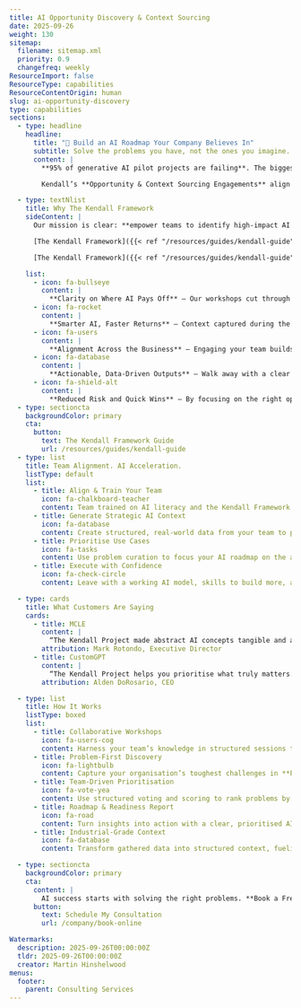 ```yaml
---
title: AI Opportunity Discovery & Context Sourcing
date: 2025-09-26
weight: 130
sitemap:
  filename: sitemap.xml
  priority: 0.9
  changefreq: weekly
ResourceImport: false
ResourceType: capabilities
ResourceContentOrigin: human
slug: ai-opportunity-discovery
type: capabilities
sections:
  - type: headline
    headline:
      title: "🚀 Build an AI Roadmap Your Company Believes In"
      subtitle: Solve the problems you have, not the ones you imagine.
      content: |
        **95% of generative AI pilot projects are failing**. The biggest reason? Teams jump to technology without first solving real problems.  

        Kendall’s **Opportunity & Context Sourcing Engagements** align leaders and teams around high-impact problems, capturing structured context that fuels smarter AI adoption and measurable ROI.

  - type: textNlist
    title: Why The Kendall Framework
    sideContent: |
      Our mission is clear: **empower teams to identify high-impact AI opportunities and build the skills to manage AI operations**.  

      [The Kendall Framework]({{< ref "/resources/guides/kendall-guide" >}}) combines collaboration, prioritisation, and structured context building methods (like Problem Curation and Context 360°). This creates a clear, repeatable path to AI value.

      [The Kendall Framework]({{< ref "/resources/guides/kendall-guide" >}}) matters because it gives organisations a disciplined, problem-first way to adopt AI that avoids chasing trends and wasted investment. By focusing on real problems, clear context, and measurable outcomes, it ensures AI efforts stay aligned with business goals. Defined roles provide accountability, structured artefacts and events create transparency, and regular inspection fosters continuous learning. The result is AI adoption that is purposeful, trustworthy, and delivers sustained value.

    list:
      - icon: fa-bullseye
        content: |
          **Clarity on Where AI Pays Off** – Our workshops cut through noise to reveal the highest-impact problems, so you invest in what matters.
      - icon: fa-rocket
        content: |
          **Smarter AI, Faster Returns** – Context captured during the process becomes fuel for better, more accurate AI performance.
      - icon: fa-users
        content: |
          **Alignment Across the Business** – Engaging your team builds buy-in and confidence, reducing resistance and speeding adoption.
      - icon: fa-database
        content: |
          **Actionable, Data-Driven Outputs** – Walk away with a clear roadmap and structured data you can use immediately to guide decisions.
      - icon: fa-shield-alt
        content: |
          **Reduced Risk and Quick Wins** – By focusing on the right opportunities first, you save time, avoid missteps, and see results sooner.
  - type: sectioncta
    backgroundColor: primary
    cta:
      button:
        text: The Kendall Framework Guide
        url: /resources/guides/kendall-guide
  - type: list
    title: Team Alignment. AI Acceleration.
    listType: default
    list:
      - title: Align & Train Your Team
        icon: fa-chalkboard-teacher
        content: Team trained on AI literacy and the Kendall Framework.
      - title: Generate Strategic AI Context
        icon: fa-database
        content: Create structured, real-world data from your team to power AI performance.
      - title: Prioritise Use Cases
        icon: fa-tasks
        content: Use problem curation to focus your AI roadmap on the areas where it will matter most.
      - title: Execute with Confidence
        icon: fa-check-circle
        content: Leave with a working AI model, skills to build more, and a roadmap tailored to your goals.

  - type: cards
    title: What Customers Are Saying
    cards:
      - title: MCLE
        content: |
          “The Kendall Project made abstract AI concepts tangible and actionable. We walked away with a clear direction, a more empowered team, and a practical framework for leveraging AI in our work. It was a smart investment, worth every penny.”
        attribution: Mark Rotondo, Executive Director
      - title: CustomGPT
        content: |
          “The Kendall Project helps you prioritise what truly matters. Engaging the team from the start uncovered shared challenges, aligned priorities, and enabled solutions with immediate support.”
        attribution: Alden DoRosario, CEO

  - type: list
    title: How It Works
    listType: boxed
    list:
      - title: Collaborative Workshops
        icon: fa-users-cog
        content: Harness your team’s knowledge in structured sessions that surface real challenges, foster alignment, and spark actionable AI opportunities.
      - title: Problem-First Discovery
        icon: fa-lightbulb
        content: Capture your organisation’s toughest challenges in **Problem Context Blocks**, turning pain points into AI-ready opportunities.
      - title: Team-Driven Prioritisation
        icon: fa-vote-yea
        content: Use structured voting and scoring to rank problems by impact, building consensus and focusing energy on what matters most.
      - title: Roadmap & Readiness Report
        icon: fa-road
        content: Turn insights into action with a clear, prioritised AI roadmap and readiness assessments tailored to your organisation.
      - title: Industrial-Grade Context
        icon: fa-database
        content: Transform gathered data into structured context, fueling smarter AI systems and future-ready decisions.

  - type: sectioncta
    backgroundColor: primary
    cta:
      content: |
        AI success starts with solving the right problems. **Book a Free Consultation with Martin Hinshelwood today** to explore how quarterly or half-yearly sourcing events can set your organisation on the path to sustainable AI adoption.
      button:
        text: Schedule My Consultation
        url: /company/book-online

Watermarks:
  description: 2025-09-26T00:00:00Z
  tldr: 2025-09-26T00:00:00Z
  creator: Martin Hinshelwood
menus:
  footer:
    parent: Consulting Services
---
```

